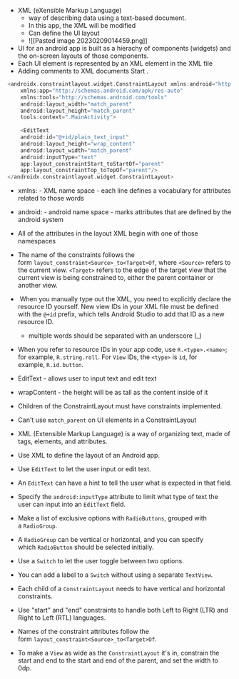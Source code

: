 - XML (eXensible Markup Language)
	- way of describing data using a text-based document.
	- In this app, the XML will be modified
	- Can define the UI layout
	- ![[Pasted image 20230209014459.png]]
- UI for an android app is built as a hierachy of components (widgets) and the on-screen layouts of those components. 
- Each UI element is represented by an XML element in the XML file 
- Adding comments to XML documents Start <!-- and end with -->.

```Kotlin
<androidx.constraintlayout.widget.ConstraintLayout xmlns:android="http://schemas.android.com/apk/res/android"  
    xmlns:app="http://schemas.android.com/apk/res-auto"  
    xmlns:tools="http://schemas.android.com/tools"  
    android:layout_width="match_parent"  
    android:layout_height="match_parent"  
    tools:context=".MainActivity">  
    
    <EditText  
    android:id="@+id/plain_text_input"  
    android:layout_height="wrap_content"  
    android:layout_width="match_parent"  
    android:inputType="text"  
    app:layout_constraintStart_toStartOf="parent"  
    app:layout_constraintTop_toTopOf="parent"/>
</androidx.constraintlayout.widget.ConstraintLayout>
```
- xmlns: - XML name space - each line defines a vocabulary for attributes related to those words 
- android: - android name space - marks attributes that are defined by the android system 
- All of the attributes in the layout XML begin with one of those namespaces 
- The name of the constraints follows the form `layout_constraint<Source>_to<Target>Of`, where `<Source>` refers to the current view. `<Target>` refers to the edge of the target view that the current view is being constrained to, either the parent container or another view.
-  When you manually type out the XML, you need to explicitly declare the resource ID yourself. New view IDs in your XML file must be defined with the `@+id` prefix, which tells Android Studio to add that ID as a new resource ID.
	- multiple words should be separated with an underscore (_)
- When you refer to resource IDs in your app code, use `R.<type>.<name>`; for example, `R.string.roll`. For `View` IDs, the `<type>` is `id`, for example, `R.id.button`.


- EditText - allows user to input text and edit text 
- wrapContent - the height will be as tall as the content inside of it
- Children of the ConstraintLayout must have constraints implemented.
- Can't use `match_parent` on UI elements in a ConstraintLayout


-   XML (Extensible Markup Language) is a way of organizing text, made of tags, elements, and attributes.
-   Use XML to define the layout of an Android app.
-   Use `EditText` to let the user input or edit text.
-   An `EditText` can have a hint to tell the user what is expected in that field.
-   Specify the `android:inputType` attribute to limit what type of text the user can input into an `EditText` field.
-   Make a list of exclusive options with `RadioButtons`, grouped with a `RadioGroup`.
-   A `RadioGroup` can be vertical or horizontal, and you can specify which `RadioButton` should be selected initially.
-   Use a `Switch` to let the user toggle between two options.
-   You can add a label to a `Switch` without using a separate `TextView`.
-   Each child of a `ConstraintLayout` needs to have vertical and horizontal constraints.
-   Use "start" and "end" constraints to handle both Left to Right (LTR) and Right to Left (RTL) languages.
-   Names of the constraint attributes follow the form `layout_constraint<Source>_to<Target>Of`.
-   To make a `View` as wide as the `ConstraintLayout` it's in, constrain the start and end to the start and end of the parent, and set the width to 0dp.